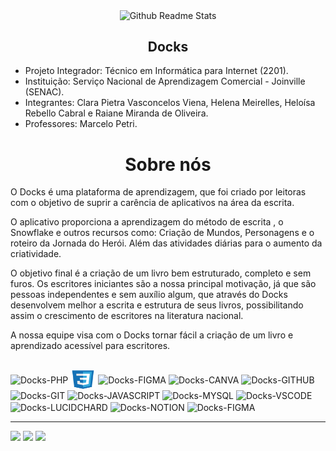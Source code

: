 <p align="center">
 <img width="100px" src="https://lh3.googleusercontent.com/pw/AL9nZEXBTFTJbsH8frsN1UtcsipmY9FFNnojY0AVzK-NbilzmKZRXPWmKsiztexFqsm0Kc2qpLEvjyZpc1TmO4KcFoMZhWTTcbVwEVaRm-8iIsl1G4Eb3KMKDTe_LMsdWyqr7_UZexpQ4UsZORiUt66eSUNbYA=s500-no?authuser=0" align="center" margin="0px" alt="Github Readme Stats" />
 <div>
  <h2 align="center">
  Docks</h2>
 <ul>
  <li> Projeto Integrador: Técnico em Informática para Internet (2201).</li>
 <li>Instituição: Serviço Nacional de Aprendizagem Comercial - Joinville (SENAC).</li>
 <li>Integrantes: Clara Pietra Vasconcelos Viena, Helena Meirelles, Heloísa Rebello Cabral e Raiane Miranda de Oliveira.</li>
 <li>Professores: Marcelo Petri.</li>
 </ul>
</p>
<div align="center">

   </div>
 

 <div align="left">
  <h1 align="center">
 Sobre nós
 </h1>
 <p>
 O Docks é uma plataforma de aprendizagem, que foi criado por
leitoras com o objetivo de suprir a carência de aplicativos na área da escrita.

O aplicativo proporciona a aprendizagem do método de escrita , o Snowflake e outros recursos como: Criação de Mundos, Personagens e o roteiro da Jornada do Herói. Além das atividades diárias para o aumento da criatividade.
  
O objetivo final é a criação de um livro bem estruturado, completo e sem furos.
Os escritores iniciantes são a nossa principal motivação, já que são pessoas independentes e sem auxílio algum, que através do Docks desenvolvem melhor a escrita e estrutura de seus livros, possibilitando assim o crescimento de escritores na literatura nacional.

A nossa equipe visa com o Docks tornar fácil a criação de um livro e aprendizado acessível para escritores.

 </p>
 </div>
<div style="display: inline_block"><br>
  <img  align="center" alt="Docks-PHP" height="60" width="40" src="https://cdn.jsdelivr.net/gh/devicons/devicon/icons/php/php-plain.svg" />
   <img align="center" alt="Docks-CSS" height="30" width="40" src="https://raw.githubusercontent.com/devicons/devicon/master/icons/css3/css3-original.svg">
   <img align="center" alt="Docks-FIGMA" height="30" width="40" src="https://cdn.jsdelivr.net/gh/devicons/devicon/icons/figma/figma-original.svg" />
  <img  align="center" alt="Docks-CANVA" height="35" width="40" src="https://cdn.jsdelivr.net/gh/devicons/devicon/icons/canva/canva-original.svg" />
  <img align="center" alt="Docks-GITHUB" height="40" width="40"src="https://cdn.iconscout.com/icon/free/png-256/github-2690381-2232884.png" />
  <img align="center" alt="Docks-GIT" height="35" width="40" src="https://cdn.jsdelivr.net/gh/devicons/devicon/icons/git/git-original.svg" />
 <img  align="center" alt="Docks-JAVASCRIPT" height="35" width="40" src="https://cdn.jsdelivr.net/gh/devicons/devicon/icons/javascript/javascript-original.svg" />
  <img align="center" alt="Docks-MYSQL" height="35" width="40"  src="https://cdn.jsdelivr.net/gh/devicons/devicon/icons/mysql/mysql-original.svg" />
  <img  align="center" alt="Docks-VSCODE" height="35" width="30" src="https://cdn.jsdelivr.net/gh/devicons/devicon/icons/vscode/vscode-original.svg" />
  <img  align="center" alt="Docks-LUCIDCHARD" height="35" width="40" src="https://i.ytimg.com/an/y55mSDtBT4jnP27fZjJNQw/featured_channel.jpg?v=614c8f78"/>
  <img align="center" alt="Docks-NOTION" height="40" width="40" src="https://upload.wikimedia.org/wikipedia/commons/4/45/Notion_app_logo.png"/>
  <img align="center" alt="Docks-FIGMA" height="30" width="40" src="https://cdn.jsdelivr.net/gh/devicons/devicon/icons/html5/html5-original.svg" />
  </div>

<div>
 <hr border="1px">
  <a href="https://www.instagram.com/docks_escrita/" target="_blank"><img src="https://img.shields.io/badge/-Instagram-%23E4405F?style=for-the-badge&logo=instagram&logoColor=white" target="_blank"></a>
 	<a href="https://www.facebook.com/Docks-Escrita-Criativa-100220319398159" target="_blank"><img src="https://img.shields.io/badge/Facebook-1877F2?style=for-the-badge&logo=facebook&logoColor=white" target="_blank"></a>
  <a href = "escritadocks@gmail.com" target="_blank"><img src="https://img.shields.io/badge/Gmail-D14836?style=for-the-badge&logo=gmail&logoColor=white" target="_blank"></a>  
</div>
  

